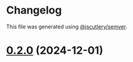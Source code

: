 # Changelog

This file was generated using [@jscutlery/semver](https://github.com/jscutlery/semver).

# [0.2.0](https://github.com/vinhngo1907/v-ticketing/compare/v0.1.0...v0.2.0) (2024-12-01)
